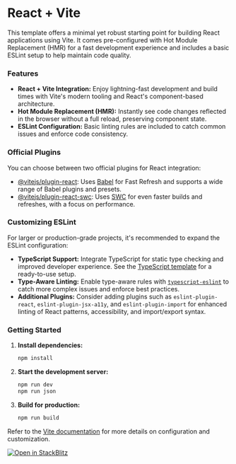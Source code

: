 # React + Vite

This template offers a minimal yet robust starting point for building React applications using Vite. It comes pre-configured with Hot Module Replacement (HMR) for a fast development experience and includes a basic ESLint setup to help maintain code quality.

### Features

- **React + Vite Integration:** Enjoy lightning-fast development and build times with Vite's modern tooling and React's component-based architecture.
- **Hot Module Replacement (HMR):** Instantly see code changes reflected in the browser without a full reload, preserving component state.
- **ESLint Configuration:** Basic linting rules are included to catch common issues and enforce code consistency.

### Official Plugins

You can choose between two official plugins for React integration:

- [@vitejs/plugin-react](https://github.com/vitejs/vite-plugin-react/blob/main/packages/plugin-react): Uses [Babel](https://babeljs.io/) for Fast Refresh and supports a wide range of Babel plugins and presets.
- [@vitejs/plugin-react-swc](https://github.com/vitejs/vite-plugin-react/blob/main/packages/plugin-react-swc): Uses [SWC](https://swc.rs/) for even faster builds and refreshes, with a focus on performance.

### Customizing ESLint

For larger or production-grade projects, it's recommended to expand the ESLint configuration:

- **TypeScript Support:** Integrate TypeScript for static type checking and improved developer experience. See the [TypeScript template](https://github.com/vitejs/vite/tree/main/packages/create-vite/template-react-ts) for a ready-to-use setup.
- **Type-Aware Linting:** Enable type-aware rules with [`typescript-eslint`](https://typescript-eslint.io) to catch more complex issues and enforce best practices.
- **Additional Plugins:** Consider adding plugins such as `eslint-plugin-react`, `eslint-plugin-jsx-a11y`, and `eslint-plugin-import` for enhanced linting of React patterns, accessibility, and import/export syntax.

### Getting Started

1. **Install dependencies:**
   ```bash
   npm install
   ```
2. **Start the development server:**
   ```bash
   npm run dev
   npm run json
   ```
3. **Build for production:**
   ```bash
   npm run build
   ```

Refer to the [Vite documentation](https://vitejs.dev/guide/) for more details on configuration and customization.

[![Open in StackBlitz](https://developer.stackblitz.com/img/open_in_stackblitz.svg)](https://stackblitz.com/~/github.com/aungNyeinChan93/react_MUI_01)
